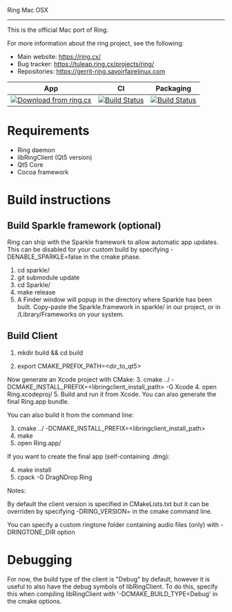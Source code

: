 Ring Mac OSX
**********

This is the official Mac port of Ring.

For more information about the ring project, see the following:
- Main website: https://ring.cx/
- Bug tracker: https://tuleap.ring.cx/projects/ring/
- Repositories: https://gerrit-ring.savoirfairelinux.com

| App | CI | Packaging
| :-: | :-: | :-:
| [![Download from ring.cx](https://img.shields.io/badge/download-cx&#1748;ring-blue.svg)](https://ring.cx/en/download/mac-osx) | [![Build Status](https://test.savoirfairelinux.com/buildStatus/icon?job=ring-client-macosx)](https://test.savoirfairelinux.com/job/ring-client-macosx/) | [![Build Status](https://test.savoirfairelinux.com/buildStatus/icon?job=ring-packaging-client-macosx)](https://test.savoirfairelinux.com/job/ring-packaging-client-macosx/)

Requirements
=============

- Ring daemon
- libRingClient (Qt5 version)
- Qt5 Core
- Cocoa framework

Build instructions
==================

Build Sparkle framework (optional)
----------------------------------
Ring can ship with the Sparkle framework to allow automatic app updates.
This can be disabled for your custom build by specifying -DENABLE_SPARKLE=false
in the cmake phase.

1. cd sparkle/
2. git submodule update
3. cd Sparkle/
4. make release
5. A Finder window will popup in the directory where Sparkle has been built.
Copy-paste the Sparkle.framework in sparkle/ in our project, or in
/Library/Frameworks on your system.

Build Client
------------

1. mkdir build && cd build

2. export CMAKE_PREFIX_PATH=<dir_to_qt5>

Now generate an Xcode project with CMake:
3. cmake ../ -DCMAKE_INSTALL_PREFIX=<libringclient_install_path> -G Xcode
4. open Ring.xcodeproj/
5. Build and run it from Xcode. You can also generate the final Ring.app bundle.

You can also build it from the command line:

3. cmake ../ -DCMAKE_INSTALL_PREFIX=<libringclient_install_path>
4. make
5. open Ring.app/

If you want to create the final app (self-containing .dmg):

4. make install
5. cpack -G DragNDrop Ring

Notes:

By default the client version is specified in CMakeLists.txt but it can be
overriden by specifying -DRING_VERSION=<num> in the cmake command line.

You can specify a custom ringtone folder containing audio files (only)
with -DRINGTONE_DIR option

Debugging
==================

For now, the build type of the client is "Debug" by default, however it is
useful to also have the debug symbols of libRingClient. To do this, specify this
when compiling libRingClient with '-DCMAKE_BUILD_TYPE=Debug' in the cmake
options.
